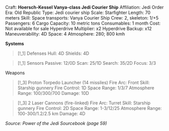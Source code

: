 Craft: **Hoersch-Kessel Vanya-class Jedi Courier Ship**
Affiliation: Jedi Order
Era: Old Republic
Type: Jedi courier ship
Scale: Starfighter
Length: 70 meters
Skill: Space transports: Vanya Courier Ship
Crew: 2, skeleton: 1/+5
Passengers: 6
Cargo Capacity: 10 metric tons
Consumables: 1 month
Cost: Not available for sale
Hyperdrive Multiplier: x2
Hyperdrive Backup: x12
Maneuverability: 4D
Space: 4
Atmosphere: 280; 800 kmh

**Systems**
> [!_1] Defenses
> Hull: 4D
> Shields: 4D

> [!_1] Sensors
> Passive: 12/0D
> Scan: 25/1D
> Search: 35/2D
> Focus: 3/3

Weapons
> [!_3] Proton Torpedo Launcher (14 missiles)
> Fire Arc: Front
> Skill: Starship gunnery
> Fire Control: 1D
> Space Range: 1/3/7
> Atmosphere Range: 100/300/700
> Damage: 10D

> [!_3] 2 Laser Cannons (fire-linked)
> Fire Arc: Turret
> Skill: Starship gunnery
> Fire Control: 2D
> Space Range: 1-3/12/25
> Atmosphere Range: 100-300/1.2/2.5 km
> Damage: 4D


*Source: Power of the Jedi Sourcebook (page 59)*